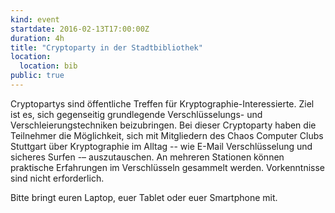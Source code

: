 ```yaml
---
kind: event
startdate: 2016-02-13T17:00:00Z
duration: 4h
title: "Cryptoparty in der Stadtbibliothek"
location:
  location: bib
public: true
---
```

Cryptopartys sind öffentliche Treffen für Kryptographie-Interessierte.
Ziel ist es, sich gegenseitig grundlegende Verschlüsselungs- und
Verschleierungstechniken beizubringen. Bei dieser Cryptoparty haben die
Teilnehmer die Möglichkeit, sich mit Mitgliedern des Chaos Computer
Clubs Stuttgart über Kryptographie im Alltag -- wie E-Mail
Verschlüsselung und sicheres Surfen -– auszutauschen. An mehreren
Stationen können praktische Erfahrungen im Verschlüsseln gesammelt
werden. Vorkenntnisse sind nicht erforderlich.

Bitte bringt euren Laptop, euer Tablet oder euer Smartphone mit.
